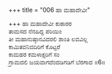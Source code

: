 +++
title = "006 ಹಾ ಮಹಾದೇವೀ"

+++
ಹಾ ಮಹಾದೇವೀ ಕುಠಾರರ  
ತಾಮಸದ ನೆನಹಿದ್ದ ಪರಿಯಿಂ  
ತೀ ಮಹಾನುಷ್ಠಾನವಿದರಲಿ ಶಾಂತಿ ಲವವಿಲ್ಲ  
ಕಾಮಿತವನಿವದಿರಿಗೆ ಕೊಟ್ಟರೆ  
ಕಾಮಹರ ಕಮಳಾಕ್ಷರಿಗೆ ಸಂ  
ಗ್ರಾಮದಲಿ ಜಯವಾಗದೆಂದಡಿಗಡಿಗೆ ಬೆರಗಾದ      ॥6॥